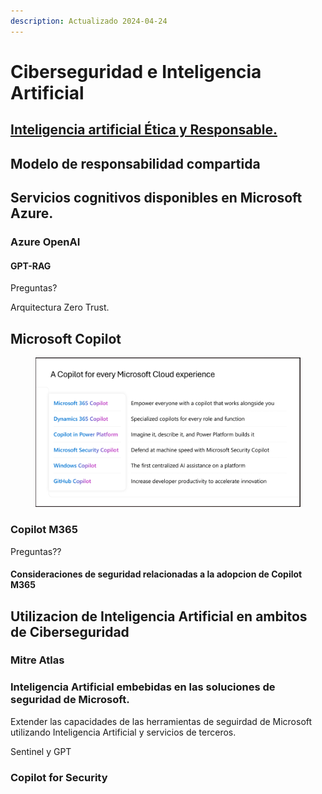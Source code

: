 ```yaml
---
description: Actualizado 2024-04-24
---
```


# Ciberseguridad e Inteligencia Artificial

## [Inteligencia artificial Ética y Responsable.](inteligencia-artificial-etica-y-responsable.md)





## Modelo de responsabilidad compartida&#x20;











## Servicios cognitivos disponibles en Microsoft Azure.









### Azure OpenAI







#### GPT-RAG





Preguntas?

Arquitectura Zero Trust.&#x20;









## Microsoft Copilot



<figure><img src="../.gitbook/assets/Scavanna-test2.png" alt=""><figcaption></figcaption></figure>

### Copilot M365





Preguntas??

#### Consideraciones de seguridad relacionadas a la adopcion de Copilot M365













## Utilizacion de Inteligencia Artificial en ambitos de Ciberseguridad



### Mitre Atlas









### Inteligencia Artificial embebidas en las soluciones de seguridad de Microsoft.





Extender las capacidades de las herramientas de seguirdad de Microsoft utilizando Inteligencia Artificial y servicios de terceros.



Sentinel y GPT





### Copilot for Security


















